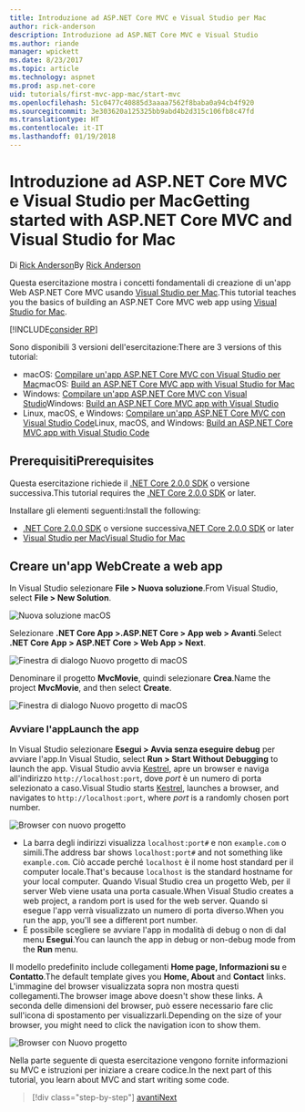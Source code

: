 ```yaml
---
title: Introduzione ad ASP.NET Core MVC e Visual Studio per Mac
author: rick-anderson
description: Introduzione ad ASP.NET Core MVC e Visual Studio
ms.author: riande
manager: wpickett
ms.date: 8/23/2017
ms.topic: article
ms.technology: aspnet
ms.prod: asp.net-core
uid: tutorials/first-mvc-app-mac/start-mvc
ms.openlocfilehash: 51c0477c40885d3aaaa7562f8baba0a94cb4f920
ms.sourcegitcommit: 3e303620a125325bb9abd4b2d315c106fb8c47fd
ms.translationtype: HT
ms.contentlocale: it-IT
ms.lasthandoff: 01/19/2018
---
```

# <a name="getting-started-with-aspnet-core-mvc-and-visual-studio-for-mac"></a><span data-ttu-id="35a33-103">Introduzione ad ASP.NET Core MVC e Visual Studio per Mac</span><span class="sxs-lookup"><span data-stu-id="35a33-103">Getting started with ASP.NET Core MVC and Visual Studio for Mac</span></span>

<span data-ttu-id="35a33-104">Di [Rick Anderson](https://twitter.com/RickAndMSFT)</span><span class="sxs-lookup"><span data-stu-id="35a33-104">By [Rick Anderson](https://twitter.com/RickAndMSFT)</span></span>

<span data-ttu-id="35a33-105">Questa esercitazione mostra i concetti fondamentali di creazione di un'app Web ASP.NET Core MVC usando [Visual Studio per Mac](https://www.visualstudio.com/vs/visual-studio-mac/).</span><span class="sxs-lookup"><span data-stu-id="35a33-105">This tutorial teaches you the basics of building an ASP.NET Core MVC web app using [Visual Studio for Mac](https://www.visualstudio.com/vs/visual-studio-mac/).</span></span> 

[!INCLUDE[consider RP](../../includes/razor.md)]

<span data-ttu-id="35a33-106">Sono disponibili 3 versioni dell'esercitazione:</span><span class="sxs-lookup"><span data-stu-id="35a33-106">There are 3 versions of this tutorial:</span></span>

* <span data-ttu-id="35a33-107">macOS: [Compilare un'app ASP.NET Core MVC con Visual Studio per Mac](xref:tutorials/first-mvc-app-mac/start-mvc)</span><span class="sxs-lookup"><span data-stu-id="35a33-107">macOS: [Build an ASP.NET Core MVC app with Visual Studio for Mac](xref:tutorials/first-mvc-app-mac/start-mvc)</span></span>
* <span data-ttu-id="35a33-108">Windows: [Compilare un'app ASP.NET Core MVC con Visual Studio](xref:tutorials/first-mvc-app/start-mvc)</span><span class="sxs-lookup"><span data-stu-id="35a33-108">Windows: [Build an ASP.NET Core MVC app with Visual Studio](xref:tutorials/first-mvc-app/start-mvc)</span></span>
* <span data-ttu-id="35a33-109">Linux, macOS, e Windows: [Compilare un'app ASP.NET Core MVC con Visual Studio Code](xref:tutorials/first-mvc-app-xplat/start-mvc)</span><span class="sxs-lookup"><span data-stu-id="35a33-109">Linux, macOS, and Windows: [Build an ASP.NET Core MVC app with Visual Studio Code](xref:tutorials/first-mvc-app-xplat/start-mvc)</span></span>

## <a name="prerequisites"></a><span data-ttu-id="35a33-110">Prerequisiti</span><span class="sxs-lookup"><span data-stu-id="35a33-110">Prerequisites</span></span>

<span data-ttu-id="35a33-111">Questa esercitazione richiede il [.NET Core 2.0.0 SDK](https://www.microsoft.com/net/core) o versione successiva.</span><span class="sxs-lookup"><span data-stu-id="35a33-111">This tutorial requires the [.NET Core 2.0.0 SDK](https://www.microsoft.com/net/core) or later.</span></span>

<span data-ttu-id="35a33-112">Installare gli elementi seguenti:</span><span class="sxs-lookup"><span data-stu-id="35a33-112">Install the following:</span></span>

- <span data-ttu-id="35a33-113">[.NET Core 2.0.0 SDK](https://www.microsoft.com/net/core) o versione successiva</span><span class="sxs-lookup"><span data-stu-id="35a33-113">[.NET Core 2.0.0 SDK](https://www.microsoft.com/net/core) or later</span></span>
- [<span data-ttu-id="35a33-114">Visual Studio per Mac</span><span class="sxs-lookup"><span data-stu-id="35a33-114">Visual Studio for Mac</span></span>](https://www.visualstudio.com/vs/visual-studio-mac/)

## <a name="create-a-web-app"></a><span data-ttu-id="35a33-115">Creare un'app Web</span><span class="sxs-lookup"><span data-stu-id="35a33-115">Create a web app</span></span>

<span data-ttu-id="35a33-116">In Visual Studio selezionare **File > Nuova soluzione**.</span><span class="sxs-lookup"><span data-stu-id="35a33-116">From Visual Studio, select **File > New Solution**.</span></span>

![Nuova soluzione macOS](../first-web-api-mac/_static/sln.png)

<span data-ttu-id="35a33-118">Selezionare **.NET Core App >.ASP.NET Core > App web > Avanti**.</span><span class="sxs-lookup"><span data-stu-id="35a33-118">Select **.NET Core App >  ASP.NET Core > Web App > Next**.</span></span>

![Finestra di dialogo Nuovo progetto di macOS](start-mvc/1.png)

<span data-ttu-id="35a33-120">Denominare il progetto **MvcMovie**, quindi selezionare **Crea**.</span><span class="sxs-lookup"><span data-stu-id="35a33-120">Name the project **MvcMovie**, and then select **Create**.</span></span>

![Finestra di dialogo Nuovo progetto di macOS](start-mvc/2.png)

### <a name="launch-the-app"></a><span data-ttu-id="35a33-122">Avviare l'app</span><span class="sxs-lookup"><span data-stu-id="35a33-122">Launch the app</span></span>

<span data-ttu-id="35a33-123">In Visual Studio selezionare **Esegui > Avvia senza eseguire debug** per avviare l'app.</span><span class="sxs-lookup"><span data-stu-id="35a33-123">In Visual Studio, select **Run > Start Without Debugging** to launch the app.</span></span> <span data-ttu-id="35a33-124">Visual Studio avvia [Kestrel](xref:fundamentals/servers/index#kestrel), apre un browser e naviga all'indirizzo `http://localhost:port`, dove *port* è un numero di porta selezionato a caso.</span><span class="sxs-lookup"><span data-stu-id="35a33-124">Visual Studio starts [Kestrel](xref:fundamentals/servers/index#kestrel), launches a browser, and navigates to `http://localhost:port`, where *port* is a randomly chosen port number.</span></span>

![Browser con nuovo progetto](start-mvc/b1.png)

* <span data-ttu-id="35a33-126">La barra degli indirizzi visualizza `localhost:port#` e non `example.com` o simili.</span><span class="sxs-lookup"><span data-stu-id="35a33-126">The address bar shows `localhost:port#` and not something like `example.com`.</span></span> <span data-ttu-id="35a33-127">Ciò accade perché `localhost` è il nome host standard per il computer locale.</span><span class="sxs-lookup"><span data-stu-id="35a33-127">That's because `localhost` is the standard hostname for your local computer.</span></span> <span data-ttu-id="35a33-128">Quando Visual Studio crea un progetto Web, per il server Web viene usata una porta casuale.</span><span class="sxs-lookup"><span data-stu-id="35a33-128">When Visual Studio creates a web project, a random port is used for the web server.</span></span> <span data-ttu-id="35a33-129">Quando si esegue l'app verrà visualizzato un numero di porta diverso.</span><span class="sxs-lookup"><span data-stu-id="35a33-129">When you run the app, you'll see a different port number.</span></span>
* <span data-ttu-id="35a33-130">È possibile scegliere se avviare l'app in modalità di debug o non di dal menu **Esegui**.</span><span class="sxs-lookup"><span data-stu-id="35a33-130">You can launch the app in debug or non-debug mode from the **Run** menu.</span></span>

<span data-ttu-id="35a33-131">Il modello predefinito include collegamenti **Home page, Informazioni su** e **Contatto**.</span><span class="sxs-lookup"><span data-stu-id="35a33-131">The default template gives you **Home, About** and **Contact** links.</span></span> <span data-ttu-id="35a33-132">L'immagine del browser visualizzata sopra non mostra questi collegamenti.</span><span class="sxs-lookup"><span data-stu-id="35a33-132">The browser image above doesn't show these links.</span></span> <span data-ttu-id="35a33-133">A seconda delle dimensioni del browser, può essere necessario fare clic sull'icona di spostamento per visualizzarli.</span><span class="sxs-lookup"><span data-stu-id="35a33-133">Depending on the size of your browser, you might need to click the navigation icon to show them.</span></span>

![Browser con Nuovo progetto](start-mvc/b2.png)

<span data-ttu-id="35a33-135">Nella parte seguente di questa esercitazione vengono fornite informazioni su MVC e istruzioni per iniziare a creare codice.</span><span class="sxs-lookup"><span data-stu-id="35a33-135">In the next part of this tutorial, you learn about MVC and start writing some code.</span></span>

>[!div class="step-by-step"]
[<span data-ttu-id="35a33-136">avanti</span><span class="sxs-lookup"><span data-stu-id="35a33-136">Next</span></span>](adding-controller.md)  
